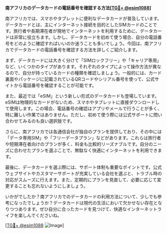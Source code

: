 **南アフリカのデータカードの電話番号を確認する方法[[TG💪+ @esim1088](https://t.me/s/esim1088)]**

南アフリカでは、スマホやタブレットに便利なデータカードが普及しています。データカードとは、主にインターネット接続を目的としたSIMカードのことです。旅行者や長期滞在者が現地でインターネットを利用するために、データカードは非常に役立ちます。しかし、データカードを初めて使う場合、自分の電話番号をどのように確認すればいいのか迷うことも多いでしょう。今回は、南アフリカでデータカードの電話番号を確認する方法を詳しくご紹介します。

まず、データカードには大きく分けて「SIMロックフリー」や「キャリア専用」など、いくつかのタイプがあります。それぞれのタイプによって操作方法が異なるので、自分が持っているカードの種類を確認しましょう。一般的には、カード裏面やパッケージに記載されているQRコードやシリアル番号を使って、公式サイトから電話番号を確認することが可能です。

また、最近では「eSIM」という新しい形式のデータカードも登場しています。eSIMは物理的なカードがないため、スマホやタブレットに直接ダウンロードして使用します。この場合、電話番号の確認はアプリやメールで行うことが多く、特に難しい作業ではありません。ただし、初めて使う際には公式サポートに問い合わせてみるのも良い選択肢です。

さらに、南アフリカでは各通信会社が独自のプランを提供しており、その中には「データ専用SIM」や「フリーデータプラン」などがあります。これらは旅行者や短期滞在者向けのプランが多く、料金も比較的リーズナブルです。自分のニーズに合わせたプランを選ぶことで、無駄なく快適にインターネットを利用できます。

最後に、データカードを選ぶ際には、サポート体制も重要なポイントです。公式ウェブサイトやカスタマーサポートが充実している会社を選ぶと、トラブル時の対応がスムーズに行えます。また、定期的にプランを見直して、必要に応じて変更することも忘れないようにしましょう。

いかがでしたか？南アフリカでのデータカードの利用方法について、少しでも参考になったでしょうか？データカードは現代の生活において欠かせない存在となりつつあります。ぜひ自分に合ったカードを見つけて、快適なインターネットライフを楽しんでくださいね。

[[TG💪+ @esim1088](https://t.me/s/esim1088) ![Image](https://i.postimg.cc/Y0z9fWf4/image.png)]